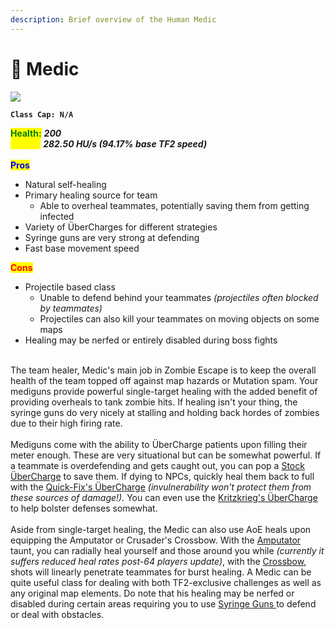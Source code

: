 ```yaml
---
description: Brief overview of the Human Medic
---
```


# 🏥 Medic

![](../../../.gitbook/assets/Icon\_medic\_blue.jpg)

**`Class Cap: N/A`**

<mark style="color:green;">**Health:**</mark> _**200**_\
<mark style="color:yellow;">**Speed:**</mark> _**282.50 HU/s (94.17% base TF2 speed)**_\
\
<mark style="color:blue;">**Pros**</mark>

* Natural self-healing
* Primary healing source for team
  * Able to overheal teammates, potentially saving them from getting infected
* Variety of ÜberCharges for different strategies
* Syringe guns are very strong at defending
* Fast base movement speed

<mark style="color:red;">**Cons**</mark>

* Projectile based class
  * Unable to defend behind your teammates _(projectiles often blocked by teammates)_
  * Projectiles can also kill your teammates on moving objects on some maps
* Healing may be nerfed or entirely disabled during boss fights

\
The team healer, Medic's main job in Zombie Escape is to keep the overall health of the team topped off against map hazards or Mutation spam. Your mediguns provide powerful single-target healing with the added benefit of providing overheals to tank zombie hits. If healing isn't your thing, the syringe guns do very nicely at stalling and holding back hordes of zombies due to their high firing rate.\
\
Mediguns come with the ability to ÜberCharge patients upon filling their meter enough. These are very situational but can be somewhat powerful. If a teammate is overdefending and gets caught out, you can pop a [Stock ÜberCharge](secondaries.md#medi-gun) to save them. If dying to NPCs, quickly heal them back to full with the [Quick-Fix's ÜberCharge](secondaries.md#quick-fix) _(invulnerability won't protect them from these sources of damage!)._ You can even use the [Kritzkrieg's ÜberCharge](secondaries.md#kritzkrieg) to help bolster defenses somewhat.\
\
Aside from single-target healing, the Medic can also use AoE heals upon equipping the Amputator or Crusader's Crossbow. With the [Amputator](melees.md#amputator) taunt, you can radially heal yourself and those around you while _(currently it suffers reduced heal rates post-64 players update)_, with the [Crossbow](primaries.md#crusaders-crossbow), shots will linearly penetrate teammates for burst healing. A Medic can be quite useful class for dealing with both TF2-exclusive challenges as well as any original map elements. Do note that his healing may be nerfed or disabled during certain areas requiring you to use [Syringe Guns ](primaries.md#syringe-gun)to defend or deal with obstacles.
